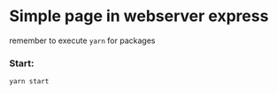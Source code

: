 # Simple page in webserver express

remember to execute  ```yarn``` for packages


### Start:
```
yarn start
```

